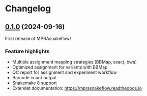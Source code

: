 # Changelog

## [0.1.0](https://github.com/kircherlab/MPRAsnakeflow/compare/v0.0.1...v0.1.0) (2024-09-16)

First release of MPRAsnakeflow! 

### Feature highlights

* Multiple assignment mapping strategies (BBMap, exact, bwa)
* Optimized assignment for variants with BBMap
* QC report for assignment and experiment workflow
* Barcode count output
* Snakemake 8 support
* Extendet documentation: https://mprasnakeflow.readthedocs.io
